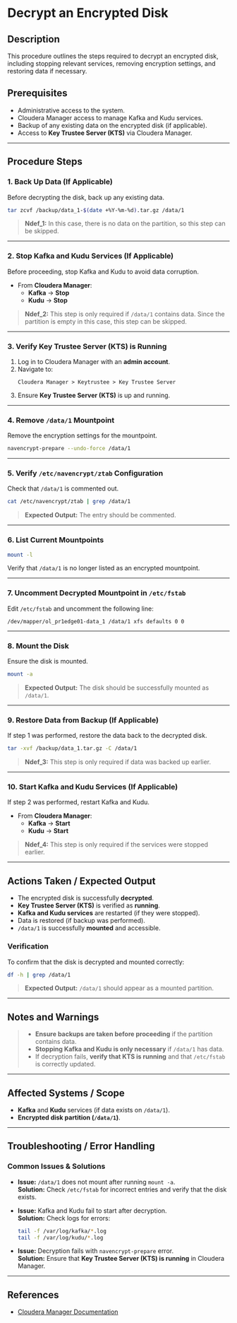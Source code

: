 # Decrypt an Encrypted Disk

## Description
This procedure outlines the steps required to decrypt an encrypted disk, including stopping relevant services, removing encryption settings, and restoring data if necessary.

## Prerequisites
- Administrative access to the system.
- Cloudera Manager access to manage Kafka and Kudu services.
- Backup of any existing data on the encrypted disk (if applicable).
- Access to **Key Trustee Server (KTS)** via Cloudera Manager.

---

## Procedure Steps

### 1. Back Up Data (If Applicable)
Before decrypting the disk, back up any existing data.
```bash
tar zcvf /backup/data_1-$(date +%Y-%m-%d).tar.gz /data/1
```
> **Ndef_1:** In this case, there is no data on the partition, so this step can be skipped.

---

### 2. Stop Kafka and Kudu Services (If Applicable)
Before proceeding, stop Kafka and Kudu to avoid data corruption.

- From **Cloudera Manager**:
  - **Kafka** → **Stop**
  - **Kudu** → **Stop**

> **Ndef_2:** This step is only required if `/data/1` contains data. Since the partition is empty in this case, this step can be skipped.

---

### 3. Verify Key Trustee Server (KTS) is Running
1. Log in to Cloudera Manager with an **admin account**.
2. Navigate to:
   ```
   Cloudera Manager > Keytrustee > Key Trustee Server
   ```
3. Ensure **Key Trustee Server (KTS)** is up and running.

---

### 4. Remove `/data/1` Mountpoint
Remove the encryption settings for the mountpoint.
```bash
navencrypt-prepare --undo-force /data/1
```

---

### 5. Verify `/etc/navencrypt/ztab` Configuration
Check that `/data/1` is commented out.
```bash
cat /etc/navencrypt/ztab | grep /data/1
```
> **Expected Output:** The entry should be commented.

---

### 6. List Current Mountpoints
```bash
mount -l
```
Verify that `/data/1` is no longer listed as an encrypted mountpoint.

---

### 7. Uncomment Decrypted Mountpoint in `/etc/fstab`
Edit `/etc/fstab` and uncomment the following line:
```
/dev/mapper/ol_pr1edge01-data_1 /data/1 xfs defaults 0 0
```

---

### 8. Mount the Disk
Ensure the disk is mounted.
```bash
mount -a
```
> **Expected Output:** The disk should be successfully mounted as `/data/1`.

---

### 9. Restore Data from Backup (If Applicable)
If step 1 was performed, restore the data back to the decrypted disk.
```bash
tar -xvf /backup/data_1.tar.gz -C /data/1
```
> **Ndef_3:** This step is only required if data was backed up earlier.

---

### 10. Start Kafka and Kudu Services (If Applicable)
If step 2 was performed, restart Kafka and Kudu.

- From **Cloudera Manager**:
  - **Kafka** → **Start**
  - **Kudu** → **Start**

> **Ndef_4:** This step is only required if the services were stopped earlier.

---

## Actions Taken / Expected Output
- The encrypted disk is successfully **decrypted**.
- **Key Trustee Server (KTS)** is verified as **running**.
- **Kafka and Kudu services** are restarted (if they were stopped).
- Data is restored (if backup was performed).
- `/data/1` is successfully **mounted** and accessible.

### **Verification**
To confirm that the disk is decrypted and mounted correctly:
```bash
df -h | grep /data/1
```
> **Expected Output:** `/data/1` should appear as a mounted partition.

---

## Notes and Warnings
> - **Ensure backups are taken before proceeding** if the partition contains data.
> - **Stopping Kafka and Kudu is only necessary** if `/data/1` has data.
> - If decryption fails, **verify that KTS is running** and that `/etc/fstab` is correctly updated.

---

## Affected Systems / Scope
- **Kafka** and **Kudu** services (if data exists on `/data/1`).
- **Encrypted disk partition (`/data/1`)**.

---

## Troubleshooting / Error Handling

### **Common Issues & Solutions**
- **Issue:** `/data/1` does not mount after running `mount -a`.  
  **Solution:** Check `/etc/fstab` for incorrect entries and verify that the disk exists.

- **Issue:** Kafka and Kudu fail to start after decryption.  
  **Solution:** Check logs for errors:
  ```bash
  tail -f /var/log/kafka/*.log
  tail -f /var/log/kudu/*.log
  ```

- **Issue:** Decryption fails with `navencrypt-prepare` error.  
  **Solution:** Ensure that **Key Trustee Server (KTS) is running** in Cloudera Manager.

---

## References
- [Cloudera Manager Documentation](https://www.cloudera.com/)

